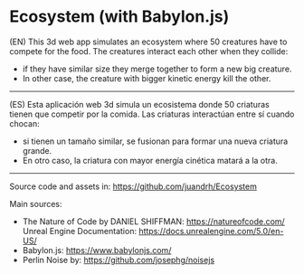 # Ecosystem (with Babylon.js)

(EN) This 3d web app simulates an ecosystem where 50 creatures have to compete for the food.
The creatures interact each other when they collide:
- if they have similar size they merge together to form a new big creature.
- In other case, the creature with bigger kinetic energy kill the other.

---------------------------------------------------------

(ES) Esta aplicación web 3d simula un ecosistema donde 50 criaturas tienen que competir por la comida.
Las criaturas interactúan entre sí cuando chocan:
- si tienen un tamaño similar, se fusionan para formar una nueva criatura grande.
- En otro caso, la criatura con mayor energía cinética matará a la otra.

---------------------------------------------------------

Source code and assets in: https://github.com/juandrh/Ecosystem

Main sources:
- The Nature of Code by DANIEL SHIFFMAN: https://natureofcode.com/ Unreal Engine Documentation: https://docs.unrealengine.com/5.0/en-US/
- Babylon.js: https://www.babylonjs.com/
- Perlin Noise by: https://github.com/josephg/noisejs
